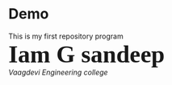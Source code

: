 # Demo
This is my first repository program
<br><b><font face="Times New Roman" size="20" colour="red">
Iam G sandeep </b>
</font>
<br>
<i>
Vaagdevi Engineering college
</i>
